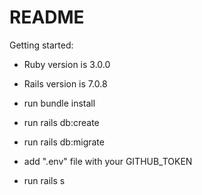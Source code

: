 # README

Getting started:

* Ruby version is 3.0.0

* Rails version is 7.0.8

* run bundle install

* run rails db:create

* run rails db:migrate

* add ".env" file with your GITHUB_TOKEN

* run rails s